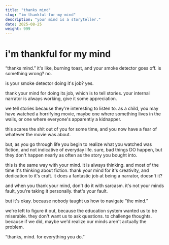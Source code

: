 ```yaml
---
title: "thanks mind"
slug: "im-thankful-for-my-mind"
description: "your mind is a storyteller."
date: 2025-08-25
weight: 999
---
```


# i'm thankful for my mind

“thanks mind.” it's like, burning toast, and your smoke detector goes off. is something wrong? no.

is your smoke detector doing it's job? yes.

thank your mind for doing its job, which is to tell stories. your internal narrator is always working, give it some appreciation. 

we tell stories because they're interesting to listen to. as a child, you may have watched a horrifying movie, maybe one where something lives in the walls, or one where everyone's apparently a kidnapper.

this scares the shit out of you for some time, and you now have a fear of whatever the movie was about.

but, as you go through life you begin to realize what you watched was fiction, and not indicative of everyday life. sure, bad things DO happen, but they don't happen nearly as often as the story you bought into.

this is the same way with your mind. it is always thinking. and most of the time it's thinking about fiction. thank your mind for it's creativity, and dedication to it's craft. it does a fantastic job at being a narrator, doesn't it?

and when you thank your mind, don't do it with sarcasm. it's not your minds fault, you're taking it personally. that's your fault.

but it's okay. because nobody taught us how to navigate “the mind.”

we're left to figure it out, because the education system wanted us to be miserable. they don't want us to ask questions. to challenge thoughts. because if we did, maybe we'd realize our minds aren't actually the problem.

“thanks, mind. for everything you do.”